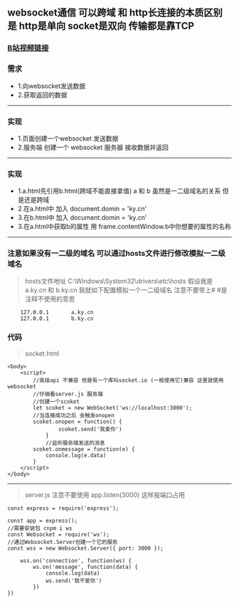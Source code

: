 ## websocket通信 可以跨域 和 http长连接的本质区别是 http是单向 socket是双向 传输都是靠TCP

### [B站视频链接](https://www.bilibili.com/video/av31173487)


### 需求
- 1.向websocket发送数据
- 2.获取返回的数据
***
### 实现
- 1.页面创建一个websocket 发送数据
- 2.服务端 创建一个 websocket 服务器 接收数据并返回
***
### 实现
- 1.a.html先引用b.html(跨域不能直接拿值) a 和 b 虽然是一二级域名的关系 但是还是跨域
- 2.在a.html中 加入 document.domin = 'ky.cn'
- 3.在b.html中 加入 document.domin = 'ky.cn'
- 3.在a.html中获取b的属性 用 frame.contentWindow.b中你想要的属性的名称
***

### 注意如果没有一二级的域名 可以通过hosts文件进行修改模拟一二级域名
> hosts文件地址 C:\Windows\System32\drivers\etc\hosts
> 假设我是 a.ky.cn 和 b.ky.cn 我就如下配置模拟一个一二级域名 注意不要带上# #是注释不使用的意思
```
    127.0.0.1       a.ky.cn
	127.0.0.1       b.ky.cn
```

### 代码
> socket.html
```
<body>
    <script>
        //高级api 不兼容 但是有一个库叫socket.io (一般使用它)兼容 这里就使用websocket
        //仔细看server.js 服务端
        //创建一个scoket
        let scoket = new WebSocket('ws://localhost:3000');
        //当连接成功之后 会触发onopen
        scoket.onopen = function() {
                scoket.send('我爱你')
            }
            //监听服务端发送的消息
        scoket.onmessage = function(e) {
            console.log(e.data)
        }
    </script>
</body>
```
***
> server.js 注意不要使用 app.listen(3000) 这样报端口占用
```
const express = require('express');

const app = express();
//需要安装包 cnpm i ws
const Websocket = require('ws');
//通过Websocket.Server创建一个它的服务
const wss = new Websocket.Server({ port: 3000 });

    wss.on('connection', function(ws) {
        ws.on('message', function(data) {
            console.log(data)
            ws.send('我不爱你')
        })
})
```